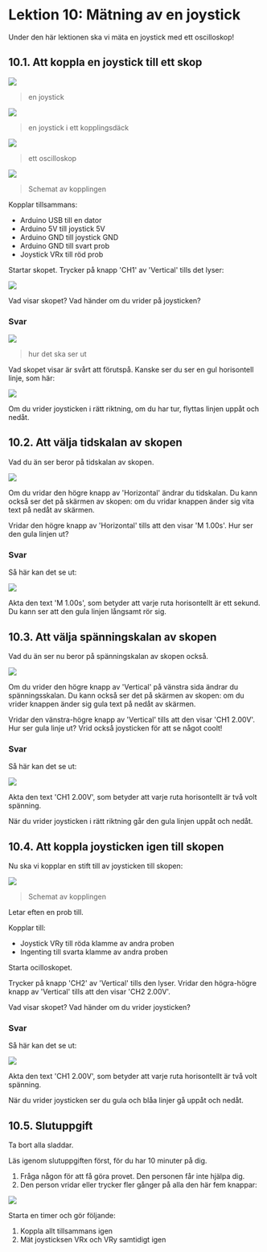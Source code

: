 # Lektion 10: Mätning av en joystick

Under den här lektionen ska vi mäta en joystick med ett oscilloskop!

## 10.1. Att koppla en joystick till ett skop

![](maetening_av_en_joystick_verkligheten_isometriskt.jpg)

> en joystick

![](maetening_av_en_joystick_verkligheten_anslutning.jpg)

> en joystick i ett kopplingsdäck

![](maetening_av_en_joystick_scope_verkligheten.jpg)

> ett oscilloskop

![](maetening_av_en_joystick_schema_1.png)

> Schemat av kopplingen

Kopplar tillsammans:

- Arduino USB till en dator
- Arduino 5V till joystick 5V
- Arduino GND till joystick GND
- Arduino GND till svart prob
- Joystick VRx till röd prob

Startar skopet. Trycker på knapp 'CH1' av 'Vertical' tills det lyser:

![](maetening_av_en_joystick_ver_skaleringsknapp_1.jpg)

Vad visar skopet? Vad händer om du vrider på joysticken?

### Svar

![](maetening_av_en_joystick_verkligheten_1.jpg)

> hur det ska ser ut

Vad skopet visar är svårt att förutspå.
Kanske ser du ser en gul horisontell linje, som här:

![](maetening_av_en_joystick_bild_2_5v.jpg)

Om du vrider joysticken i rätt riktning, om du har tur, 
flyttas linjen uppåt och nedåt.

## 10.2. Att välja tidskalan av skopen

Vad du än ser beror på tidskalan av skopen.

![](maetening_av_en_joystick_hor_skaleringsknapp.jpg)

Om du vridar den högre knapp av 'Horizontal' ändrar du tidskalan.
Du kann också ser det på skärmen av skopen:
om du vridar knappen änder sig vita text på nedåt av skärmen.

Vridar den högre knapp av 'Horizontal' tills att den visar 'M 1.00s'.
Hur ser den gula linjen ut?

### Svar

Så här kan det se ut:

![](maetening_av_en_joystick_bild.jpg)

Akta den text 'M 1.00s', som betyder att varje ruta horisontellt
är ett sekund. Du kann ser att den gula linjen långsamt rör sig.

## 10.3. Att välja spänningskalan av skopen

Vad du än ser nu beror på spänningskalan av skopen också.

![](maetening_av_en_joystick_ver_skaleringsknapp_1.jpg)

Om du vrider den högre knapp av 'Vertical' på vänstra sida
ändrar du spänningsskalan.
Du kann också ser det på skärmen av skopen:
om du vrider knappen änder sig gula text på nedåt av skärmen.

Vridar den vänstra-högre knapp av 'Vertical' tills att den visar 'CH1 2.00V'.
Hur ser gula linje ut? Vrid också joysticken för att se något coolt!

### Svar

Så här kan det se ut:

![](maetening_av_en_joystick_bild.jpg)

Akta den text 'CH1 2.00V', som betyder att varje ruta horisontellt
är två volt spänning.

När du vrider joysticken i rätt riktning går den gula linjen uppåt och nedåt.

## 10.4. Att koppla joysticken igen till skopen

Nu ska vi kopplar en stift till av joysticken till skopen:

![](maetening_av_en_joystick_schema_2.png)
> Schemat av kopplingen

Letar eften en prob till.

Kopplar till:

- Joystick VRy till röda klamme av andra proben
- Ingenting till svarta klamme av andra proben

Starta ocilloskopet. 

Trycker på knapp 'CH2' av 'Vertical' tills den lyser.
Vridar den högra-högre knapp av 'Vertical' tills att den visar 'CH2 2.00V'.

Vad visar skopet? Vad händer om du vrider joysticken?

### Svar

Så här kan det se ut:

![](maetening_av_en_joystick_bild_2_chs.jpg)

Akta den text 'CH1 2.00V', som betyder att varje ruta horisontellt
är två volt spänning.

När du vrider joysticken ser du gula och blåa linjer gå uppåt och nedåt.

## 10.5. Slutuppgift

Ta bort alla sladdar.

Läs igenom slutuppgiften först, för du har 10 minuter på dig.

1. Fråga någon för att få göra provet. Den personen får inte hjälpa dig.
1. Den person vridar eller trycker fler gånger på alla den här fem knappar:

![](maetening_av_en_joystick_knappar_att_aendra.jpg)

Starta en timer och gör följande:

1. Koppla allt tillsammans igen
1. Mät joysticksen VRx och VRy samtidigt igen
